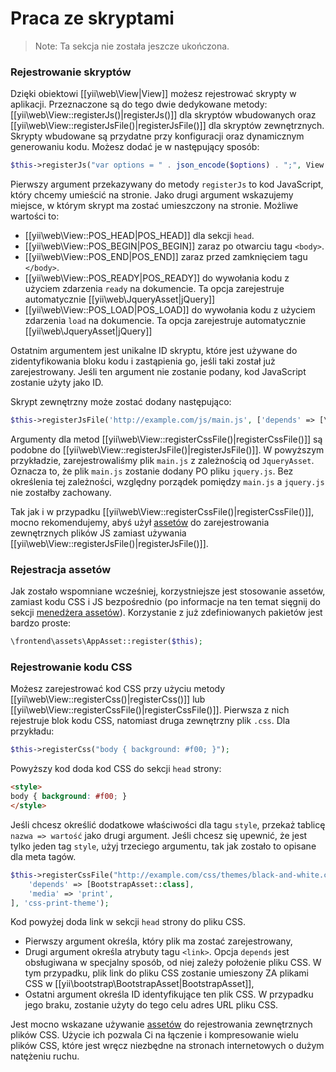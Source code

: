 Praca ze skryptami
===========================

> Note: Ta sekcja nie została jeszcze ukończona.

### Rejestrowanie skryptów

Dzięki obiektowi [[yii\web\View|View]] możesz rejestrować skrypty w aplikacji. Przeznaczone są do tego dwie dedykowane metody: 
[[yii\web\View::registerJs()|registerJs()]] dla skryptów wbudowanych oraz [[yii\web\View::registerJsFile()|registerJsFile()]] dla skryptów zewnętrznych.
Skrypty wbudowane są przydatne przy konfiguracji oraz dynamicznym generowaniu kodu.
Możesz dodać je w następujący sposób:

```php
$this->registerJs("var options = " . json_encode($options) . ";", View::POS_END, 'my-options');
```

Pierwszy argument przekazywany do metody `registerJs` to kod JavaScript, który chcemy umieścić na stronie. Jako drugi argument wskazujemy miejsce, 
w którym skrypt ma zostać umieszczony na stronie. Możliwe wartości to:

- [[yii\web\View::POS_HEAD|POS_HEAD]] dla sekcji `head`.
- [[yii\web\View::POS_BEGIN|POS_BEGIN]] zaraz po otwarciu tagu `<body>`.
- [[yii\web\View::POS_END|POS_END]] zaraz przed zamknięciem tagu `</body>`.
- [[yii\web\View::POS_READY|POS_READY]] do wywołania kodu z użyciem zdarzenia `ready` na dokumencie. Ta opcja zarejestruje automatycznie [[yii\web\JqueryAsset|jQuery]]
- [[yii\web\View::POS_LOAD|POS_LOAD]] do wywołania kodu z użyciem zdarzenia `load` na dokumencie. Ta opcja zarejestruje automatycznie [[yii\web\JqueryAsset|jQuery]]

Ostatnim argumentem jest unikalne ID skryptu, które jest używane do zidentyfikowania bloku kodu i zastąpienia go, jeśli taki został już zarejestrowany. 
Jeśli ten argument nie zostanie podany, kod JavaScript zostanie użyty jako ID.

Skrypt zewnętrzny może zostać dodany następująco:

```php
$this->registerJsFile('http://example.com/js/main.js', ['depends' => [\yii\web\JqueryAsset::class]]);
```

Argumenty dla metod [[yii\web\View::registerCssFile()|registerCssFile()]] są podobne do [[yii\web\View::registerJsFile()|registerJsFile()]].
W powyższym przykładzie, zarejestrowaliśmy plik `main.js` z zależnością od `JqueryAsset`. Oznacza to, że plik `main.js` zostanie dodany PO pliku `jquery.js`. 
Bez określenia tej zależności, względny porządek pomiędzy `main.js` a `jquery.js` nie zostałby zachowany.

Tak jak i w przypadku [[yii\web\View::registerCssFile()|registerCssFile()]], mocno rekomendujemy, abyś użył [assetów](structure-assets.md) do zarejestrowania zewnętrznych plików JS 
zamiast używania [[yii\web\View::registerJsFile()|registerJsFile()]].


### Rejestracja assetów

Jak zostało wspomniane wcześniej, korzystniejsze jest stosowanie assetów, zamiast kodu CSS i JS bezpośrednio (po informacje na ten temat sięgnij do sekcji 
[menedżera assetów](structure-assets.md)). 
Korzystanie z już zdefiniowanych pakietów jest bardzo proste:

```php
\frontend\assets\AppAsset::register($this);
```


### Rejestrowanie kodu CSS

Możesz zarejestrować kod CSS przy użyciu metody [[yii\web\View::registerCss()|registerCss()]] lub [[yii\web\View::registerCssFile()|registerCssFile()]].
Pierwsza z nich rejestruje blok kodu CSS, natomiast druga zewnętrzny plik `.css`. Dla przykładu:

```php
$this->registerCss("body { background: #f00; }");
```

Powyższy kod doda kod CSS do sekcji `head` strony:

```html
<style>
body { background: #f00; }
</style>
```

Jeśli chcesz określić dodatkowe właściwości dla tagu `style`, przekaż tablicę `nazwa => wartość` jako drugi argument.
Jeśli chcesz się upewnić, że jest tylko jeden tag `style`, użyj trzeciego argumentu, tak jak zostało to opisane dla meta tagów.

```php
$this->registerCssFile("http://example.com/css/themes/black-and-white.css", [
    'depends' => [BootstrapAsset::class],
    'media' => 'print',
], 'css-print-theme');
```

Kod powyżej doda link w sekcji `head` strony do pliku CSS.

* Pierwszy argument określa, który plik ma zostać zarejestrowany,
* Drugi argument określa atrybuty tagu `<link>`. Opcja `depends` jest obsługiwana w specjalny sposób, od niej zależy położenie pliku CSS.
  W tym przypadku, plik link do pliku CSS zostanie umieszony ZA plikami CSS w [[yii\bootstrap\BootstrapAsset|BootstrapAsset]],
* Ostatni argument określa ID identyfikujące ten plik CSS. W przypadku jego braku, zostanie użyty do tego celu adres URL pliku CSS.

Jest mocno wskazane używanie [assetów](structure-assets.md) do rejestrowania zewnętrznych plików CSS. Użycie ich pozwala Ci na łączenie i kompresowanie 
wielu plików CSS, które jest wręcz niezbędne na stronach internetowych o dużym natężeniu ruchu.